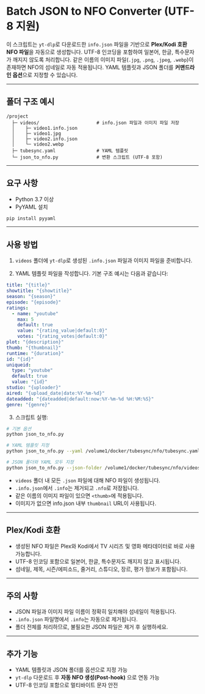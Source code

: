 # Batch JSON to NFO Converter (UTF-8 지원)

이 스크립트는 `yt-dlp`로 다운로드한 `info.json` 파일을 기반으로 **Plex/Kodi 호환 NFO 파일**을 자동으로 생성합니다.
UTF-8 인코딩을 포함하여 일본어, 한글, 특수문자가 깨지지 않도록 처리합니다.
같은 이름의 이미지 파일(`.jpg`, `.png`, `.jpeg`, `.webp`)이 존재하면 NFO의 섬네일로 자동 적용됩니다.
YAML 템플릿과 JSON 폴더를 **커맨드라인 옵션**으로 지정할 수 있습니다.

---

## 폴더 구조 예시

```
/project
  ├─ videos/                     # info.json 파일과 이미지 파일 저장
  │    ├─ video1.info.json
  │    ├─ video1.jpg
  │    ├─ video2.info.json
  │    └─ video2.webp
  ├─ tubesync.yaml               # YAML 템플릿
  └─ json_to_nfo.py              # 변환 스크립트 (UTF-8 포함)
```

---

## 요구 사항

* Python 3.7 이상
* PyYAML 설치

```bash
pip install pyyaml
```

---

## 사용 방법

1. `videos` 폴더에 `yt-dlp`로 생성된 `.info.json` 파일과 이미지 파일을 준비합니다.

2. YAML 템플릿 파일을 작성합니다.
   기본 구조 예시는 다음과 같습니다:

```yaml
title: "{title}"
showtitle: "{showtitle}"
season: "{season}"
episode: "{episode}"
ratings:
  - name: "youtube"
    max: 5
    default: true
    value: "{rating_value|default:0}"
    votes: "{rating_votes|default:0}"
plot: "{description}"
thumb: "{thumbnail}"
runtime: "{duration}"
id: "{id}"
uniqueid:
  type: "youtube"
  default: true
  value: "{id}"
studio: "{uploader}"
aired: "{upload_date|date:%Y-%m-%d}"
dateadded: "{dateadded|default:now:%Y-%m-%d %H:%M:%S}"
genre: "{genre}"
```

3. 스크립트 실행:

```bash
# 기본 옵션
python json_to_nfo.py

# YAML 템플릿 지정
python json_to_nfo.py --yaml /volume1/docker/tubesync/nfo/tubesync.yaml

# JSON 폴더와 YAML 모두 지정
python json_to_nfo.py --json-folder /volume1/docker/tubesync/nfo/videos --yaml /volume1/docker/tubesync/nfo/tubesync.yaml
```

* `videos` 폴더 내 모든 `.json` 파일에 대해 NFO 파일이 생성됩니다.
* `.info.json`에서 `.info`는 제거되고 `.nfo`로 저장됩니다.
* 같은 이름의 이미지 파일이 있으면 `<thumb>`에 적용됩니다.
* 이미지가 없으면 info.json 내부 `thumbnail` URL이 사용됩니다.

---

## Plex/Kodi 호환

* 생성된 NFO 파일은 Plex와 Kodi에서 TV 시리즈 및 영화 메타데이터로 바로 사용 가능합니다.
* UTF-8 인코딩 포함으로 일본어, 한글, 특수문자도 깨지지 않고 표시됩니다.
* 섬네일, 제목, 시즌/에피소드, 줄거리, 스튜디오, 장르, 평가 정보가 포함됩니다.

---

## 주의 사항

* JSON 파일과 이미지 파일 이름이 정확히 일치해야 섬네일이 적용됩니다.
* `.info.json` 파일명에서 `.info`는 자동으로 제거됩니다.
* 폴더 전체를 처리하므로, 불필요한 JSON 파일은 제거 후 실행하세요.

---

## 추가 기능

* YAML 템플릿과 JSON 폴더를 옵션으로 지정 가능
* `yt-dlp` 다운로드 후 **자동 NFO 생성(Post-hook)** 으로 연동 가능
* UTF-8 인코딩 포함으로 멀티바이트 문자 안전
